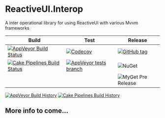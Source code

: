 # ReactiveUI.Interop
A inter operational library for using ReactiveUI with various Mvvm frameworks

| Build | Test | Release |
|---|---|---|
| [![AppVeyor Build Status](https://img.shields.io/appveyor/ci/RocketSurgeonsGuild/Cake/master.svg?logo=appveyor&style=flat-square)](https://ci.appveyor.com/project/RocketSurgeonsGuild/ReactiveUI.Interop) | [![Codecov](https://img.shields.io/codecov/c/gh/RocketSurgeonsGuild/ReactiveUI.Interop/master.svg?style=flat-square)](https://codecov.io/gh/RocketSurgeonsGuild/ReactiveUI.Interop?style=flat-square) | [![GitHub tag](https://img.shields.io/github/tag/RocketSurgeonsGuild/ReactiveUI.Interop.svg?style=flat-square)](https://github.com/RocketSurgeonsGuild/ReactiveUI.Interop/tags) |
| [![Cake Pipelines Build Status](https://img.shields.io/vso/build/RocketSurgeonsGuild/Libraries/RSG.ReactiveUI.Interop.svg?logo=visualstudiocode&style=flat-square)](https://rocketsurgeonsguild.visualstudio.com/Libraries/_build?definitionId=20)  | [![AppVeyor tests branch](https://img.shields.io/appveyor/tests/RocketSurgeonsGuild/ReactiveUI.Interop/master.svg?style=flat-square)]() | ![NuGet](https://img.shields.io/nuget/v/ReactiveUI.Interop.svg) |
|   |   | ![MyGet Pre Release](https://img.shields.io/myget/rocket-surgeons-guild/vpre/ReactiveUI.Interop.svg?logo=nuget&style=flat-square&label=myget) |
[![AppVeyor Build History](https://buildstats.info/appveyor/chart/RocketSurgeonsGuild/ReactiveUI.Interop)](https://ci.appveyor.com/project/RocketSurgeonsGuild/ReactiveUI.Interop/history)
[![Cake Pipelines Build History](https://buildstats.info/azurepipelines/chart/RocketSurgeonsGuild/Libraries/20)](https://rocketsurgeonsguild.visualstudio.com/Libraries/_build?definitionId=20)

## More info to come...